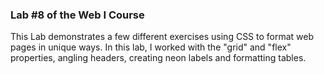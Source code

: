 ### Lab #8 of the Web I Course
This Lab demonstrates a few different exercises using CSS to format web pages in unique ways. In this lab, I worked with the "grid" and "flex" properties, angling headers, creating neon labels and formatting tables.